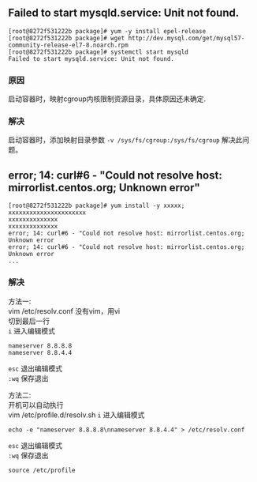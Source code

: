 ## Failed to start mysqld.service: Unit not found.

```shell
[root@8272f531222b package]# yum -y install epel-release
[root@8272f531222b package]# wget http://dev.mysql.com/get/mysql57-community-release-el7-8.noarch.rpm
[root@8272f531222b package]# systemctl start mysqld
Failed to start mysqld.service: Unit not found.
```
### 原因
启动容器时，映射cgroup内核限制资源目录，具体原因还未确定.

### 解决
启动容器时，添加映射目录参数 `-v /sys/fs/cgroup:/sys/fs/cgroup` 解决此问题。

## error; 14: curl#6 - "Could not resolve host: mirrorlist.centos.org; Unknown error"  
```shell
[root@8272f531222b package]# yum install -y xxxxx;
xxxxxxxxxxxxxxxxxxxxxx
xxxxxxxxxxxxxx
xxxxxxxxxxxxxx
error; 14: curl#6 - "Could not resolve host: mirrorlist.centos.org; Unknown error
error; 14: curl#6 - "Could not resolve host: mirrorlist.centos.org; Unknown error
...  
```
### 解决 
方法一:   
vim /etc/resolv.conf
没有vim，用vi  
切到最后一行  
`i` 进入编辑模式  
```
nameserver 8.8.8.8
nameserver 8.8.4.4
```
`esc` 退出编辑模式  
`:wq` 保存退出  

方法二:  
开机可以自动执行  
vim /etc/profile.d/resolv.sh
`i` 进入编辑模式  
```shell
echo -e "nameserver 8.8.8.8\nnameserver 8.8.4.4" > /etc/resolv.conf
```
`esc` 退出编辑模式  
`:wq` 保存退出  
```shell
source /etc/profile
```